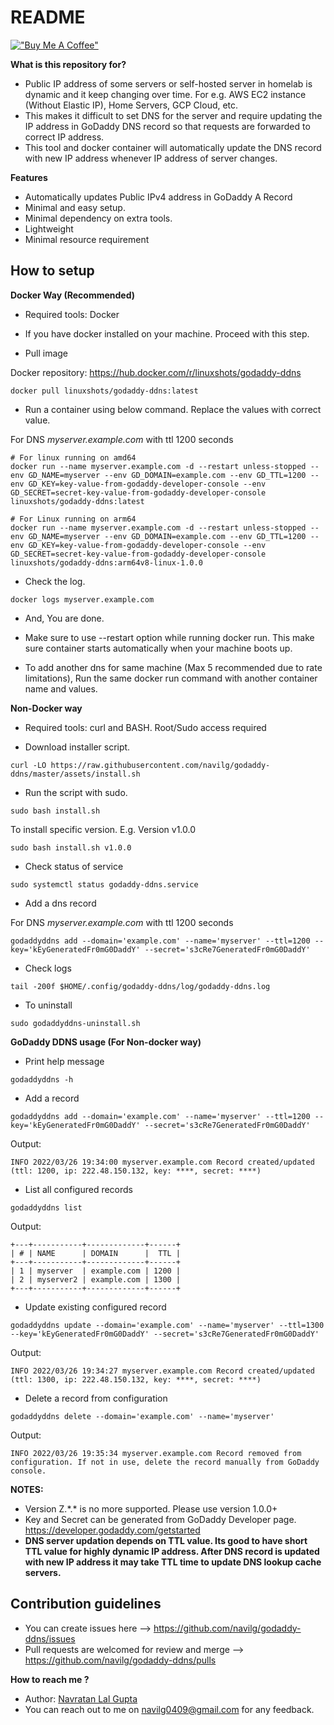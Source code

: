 # README #

[!["Buy Me A Coffee"](https://www.buymeacoffee.com/assets/img/custom_images/orange_img.png)](https://www.buymeacoffee.com/linuxshots)

**What is this repository for?**

* Public IP address of some servers or self-hosted server in homelab is dynamic and it keep changing over time. For e.g. AWS EC2 instance (Without Elastic IP), Home Servers, GCP Cloud, etc.
* This makes it difficult to set DNS for the server and require updating the IP address in GoDaddy DNS record so that requests are forwarded to correct IP address.
* This tool and docker container will automatically update the DNS record with new IP address whenever IP address of server changes.

**Features**

* Automatically updates Public IPv4 address in GoDaddy A Record
* Minimal and easy setup.
* Minimal dependency on extra tools.
* Lightweight
* Minimal resource requirement

## How to setup

**Docker Way (Recommended)**

* Required tools: Docker

* If you have docker installed on your machine. Proceed with this step.

* Pull image

Docker repository: https://hub.docker.com/r/linuxshots/godaddy-ddns

```
docker pull linuxshots/godaddy-ddns:latest
```

* Run a container using below command. Replace the values with correct value.

For DNS *myserver.example.com* with ttl 1200 seconds

```
# For linux running on amd64
docker run --name myserver.example.com -d --restart unless-stopped --env GD_NAME=myserver --env GD_DOMAIN=example.com --env GD_TTL=1200 --env GD_KEY=key-value-from-godaddy-developer-console --env GD_SECRET=secret-key-value-from-godaddy-developer-console linuxshots/godaddy-ddns:latest

# For Linux running on arm64
docker run --name myserver.example.com -d --restart unless-stopped --env GD_NAME=myserver --env GD_DOMAIN=example.com --env GD_TTL=1200 --env GD_KEY=key-value-from-godaddy-developer-console --env GD_SECRET=secret-key-value-from-godaddy-developer-console linuxshots/godaddy-ddns:arm64v8-linux-1.0.0
```

* Check the log.

```
docker logs myserver.example.com
```

* And, You are done.

* Make sure to use --restart option while running docker run. This make sure container starts automatically when your machine boots up.

* To add another dns for same machine (Max 5 recommended due to rate limitations), Run the same docker run command with another container name and values.

**Non-Docker way**

* Required tools: curl and BASH. Root/Sudo access required

* Download installer script.

```
curl -LO https://raw.githubusercontent.com/navilg/godaddy-ddns/master/assets/install.sh
```

* Run the script with sudo.

```
sudo bash install.sh
```

To install specific version. E.g. Version v1.0.0

```
sudo bash install.sh v1.0.0
```

* Check status of service

```
sudo systemctl status godaddy-ddns.service
```

* Add a dns record

For DNS *myserver.example.com* with ttl 1200 seconds

```
godaddyddns add --domain='example.com' --name='myserver' --ttl=1200 --key='kEyGeneratedFr0mG0DaddY' --secret='s3cRe7GeneratedFr0mG0DaddY'
```

* Check logs

```
tail -200f $HOME/.config/godaddy-ddns/log/godaddy-ddns.log
```

* To uninstall

```
sudo godaddyddns-uninstall.sh
```

**GoDaddy DDNS usage (For Non-docker way)**

* Print help message

```
godaddyddns -h
```

* Add a record

```
godaddyddns add --domain='example.com' --name='myserver' --ttl=1200 --key='kEyGeneratedFr0mG0DaddY' --secret='s3cRe7GeneratedFr0mG0DaddY'
```

Output:

```
INFO 2022/03/26 19:34:00 myserver.example.com Record created/updated (ttl: 1200, ip: 222.48.150.132, key: ****, secret: ****)
```

* List all configured records

```
godaddyddns list
```

Output:

```
+---+-----------+-------------+------+
| # | NAME      | DOMAIN      |  TTL |
+---+-----------+-------------+------+
| 1 | myserver  | example.com | 1200 |
| 2 | myserver2 | example.com | 1300 |
+---+-----------+-------------+------+
```

* Update existing configured record

```
godaddyddns update --domain='example.com' --name='myserver' --ttl=1300 --key='kEyGeneratedFr0mG0DaddY' --secret='s3cRe7GeneratedFr0mG0DaddY'
```

Output:

```
INFO 2022/03/26 19:34:27 myserver.example.com Record created/updated (ttl: 1300, ip: 222.48.150.132, key: ****, secret: ****)
```

* Delete a record from configuration

```
godaddyddns delete --domain='example.com' --name='myserver'
```

Output:

```
INFO 2022/03/26 19:35:34 myserver.example.com Record removed from configuration. If not in use, delete the record manually from GoDaddy console.
```

**NOTES:**

* Version Z.\*.\* is no more supported. Please use version 1.0.0+
* Key and Secret can be generated from GoDaddy Developer page. <https://developer.godaddy.com/getstarted>
* **DNS server updation depends on TTL value. Its good to have short TTL value for highly dynamic IP address. After DNS record is updated with new IP address it may take TTL time to update DNS lookup cache servers.**


## Contribution guidelines

* You can create issues here --> <https://github.com/navilg/godaddy-ddns/issues>
* Pull requests are welcomed for review and merge --> <https://github.com/navilg/godaddy-ddns/pulls>

**How to reach me ?**

* Author: [Navratan Lal Gupta](mailto:navilg0409@gmail.com)
* You can reach out to me on navilg0409@gmail.com for any feedback.
